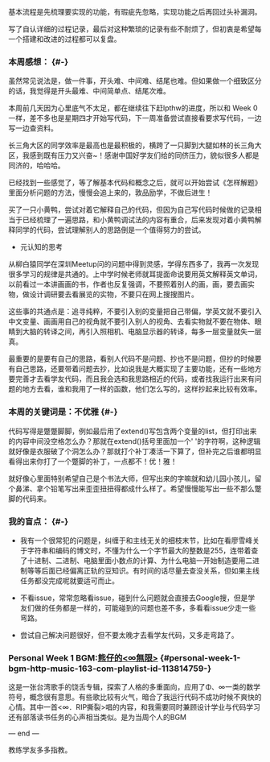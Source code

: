 基本流程是先梳理要实现的功能，有瑕疵先忽略，实现功能之后再回过头补漏洞。

写了自认详细的过程记录，最后对这种繁琐的记录有些不耐烦了，但初衷是希望每一个搭建和改进的过程都可以复盘。

### 本周感想： {#-}

虽然常见说法是，做一件事，开头难、中间难、结尾也难。但如果做一个细致区分的话，我觉得是开头最难、中间简单点、结尾次难。

本周前几天因为心里底气不太足，都在继续往下赶lpthw的进度，所以和 Week 0 一样，差不多也是星期四才开始写代码，下一周准备尝试直接看要求写代码，一边写一边查资料。

长三角大区的同学效率是最高也是最积极的，横跨了一只脚到大腿如林的长三角大区，我感到既有压力又兴奋~！感谢中国好学友们给的同侪压力，貌似很多人都是同济的，哈哈哈。

已经找到一些感觉了，等了解基本代码和概念之后，就可以开始尝试《怎样解题》里面分析问题的方法，慢慢会追上来的，敦品励学，不做后进生！

买了一只小黄鸭，尝试对着它解释自己的代码，但因为自己写代码时候做的记录相当于已经梳理了一遍思路，和小黄鸭调试法的内容有重合，后来发现对着小黄鸭解释同学的代码，尝试理解别人的思路倒是一个值得努力的尝试。

* 元认知的思考

从柳白猿同学在深圳Meetup问的问题中得到灵感，学得东西多了，我再一次发现很多学习的规律是共通的。上中学时候老师就耳提面命说要用英文解释英文单词，以前看过一本讲画画的书，作者也反复强调，不要照着别人的画，画，要去画实物，做设计调研要去看展览的实物，不要只在网上搜搜图片。

这些事的共通点是：追寻纯粹，不要引入别的变量把自己带偏，学英文就不要引入中文变量、画画用自己的视角就不要引入别人的视角、去看实物就不要在物体、眼睛到大脑的转译之间，再引入照相机、电脑显示器的转译，每多一层变量就失一层真。

最重要的是要有自己的思路，看别人代码不是问题、抄也不是问题，但抄的时候要有自己思路，还要带着问题去抄，比如说我是大概实现了主要功能，还有一些地方要完善才去看学友代码，而且我会选和我思路相近的代码，或者找我运行出来有问题的地方去看，谁和我用了一样的函数，他们怎么写的，这样抄起来比较有效率。

### 本周的关键词是：不优雅 {#-}

代码写得是蹩蹩脚脚，例如最后用了extend\(\)写包含两个变量的list，但打印出来的内容中间没空格怎么办？那就在extend\(\)括号里面加一个' '的字符啊，这种逻辑就好像是衣服破了个洞怎么办？那就打个补丁凑活一下算了，但补完之后谁都明显看得出来你打了一个蹩脚的补丁，一点都不！优！雅！

就好像心里面特别希望自己是个书法大师，但写出来的字嘛就和幼儿园小孩儿，留个鼻涕、拿个铅笔写出来歪歪扭扭得都成什么样了。希望慢慢能写出一些不那么蹩脚的代码来。

### 我的盲点： {#-}

* 我有一个很常犯的问题是，纠缠于和主线无关的细枝末节，比如在看廖雪峰关于字符串和编码的博文时，不懂为什么一个字节最大的整数是255，连带着查了十进制、二进制、电脑里面小数点的计算、为什么电脑一开始制造要用二进制等等后面已经偏离正轨的豆知识。有时间的话尽量去查没关系，但如果主线任务都没完成呢就要适可而止。

* 不看issue，常常忽略看issue，碰到什么问题就会直接去Google搜，但是学友们做的任务都是一样的，可能碰到的问题也差不多，多看看issue少走一些弯路。

* 尝试自己解决问题很好，但不要太晚才去看学友代码，又多走弯路了。

### Personal Week 1 BGM:[熊仔的&lt;∞無限&gt;](http://music.163.com/#/playlist?id=113814759) {#personal-week-1-bgm-http-music-163-com-playlist-id-113814759-}

这是一张台湾歌手的饶舌专辑，探索了人格的多重面向，应用了Φ、∞一类的数学符号，概念很有意思。有些歌比较有火气，暗合了我运行代码不成功时候不爽快的心情。其中一首&lt;∞．RIP撕裂&gt;唱的内容，和我需要同时兼顾设计学业与代码学习还有部落读书任务的心声相当类似。是为当周个人的BGM

— end —

教练学友多多指教。

